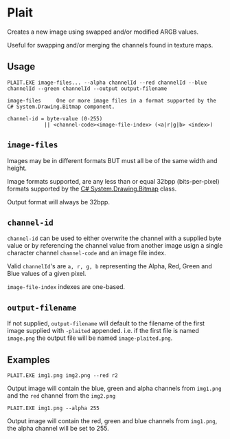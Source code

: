 # Plait

Creates a new image using swapped and/or modified ARGB values.

Useful for swapping and/or merging the channels found in texture maps.

## Usage

```
PLAIT.EXE image-files... --alpha channelId --red channelId --blue channelId --green channelId --output output-filename

image-files     One or more image files in a format supported by the C# System.Drawing.Bitmap component.

channel-id = byte-value (0-255)
            || <channel-code><image-file-index> (<a|r|g|b> <index>)
```

## `image-files`

Images may be in different formats BUT must all be of the same width and height.

Image formats supported, are any less than or equal 32bpp (bits-per-pixel) formats supported by the [C# System.Drawing.Bitmap](https://docs.microsoft.com/en-us/dotnet/api/system.drawing.bitmap?view=dotnet-plat-ext-3.1) class.

Output format will always be 32bpp.

## `channel-id`

`channel-id` can be used to either overwrite the channel with a supplied byte value or by referencing the channel value from another image usign a single character channel `channel-code` and an image file index. 

Valid `channelId`'s are `a, r, g, b` representing the Alpha, Red, Green and Blue values of a given pixel.

`image-file-index` indexes are one-based. 

## `output-filename`

If not supplied, `output-filename` will default to the filename of the first image supplied with `-plaited` appended. i.e. if the first file is named `image.png` the output file will be named `image-plaited.png`.

## Examples

`PLAIT.EXE img1.png img2.png --red r2`

Output image will contain the blue, green and alpha channels from `img1.png` and the `red` channel from the `img2.png`

`PLAIT.EXE img1.png --alpha 255`

Output image will contain the red, green and blue channels from `img1.png`, the alpha channel will be set to 255.


